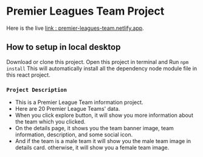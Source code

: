 # Premier Leagues Team Project

Here is the live [link : premier-leagues-team.netlify.app](https://premier-leagues-team.netlify.app/).

## How to setup in local desktop

Download or clone this project. Open this project in terminal and Run `npm install`
This will automatically install all the dependency node module file in this react project.

### `Project Description`

- This is a Premier League Team information project.
- Here are 20 Premier League Teams' data.
- When you click explore button, it will show you more information about the team which you clicked.
- On the details page, it shows you the team banner image, team information, description, and some social icon.
- And if the team is a male team it will show you the male team image in details card. otherwise, it will show you a female team image.
